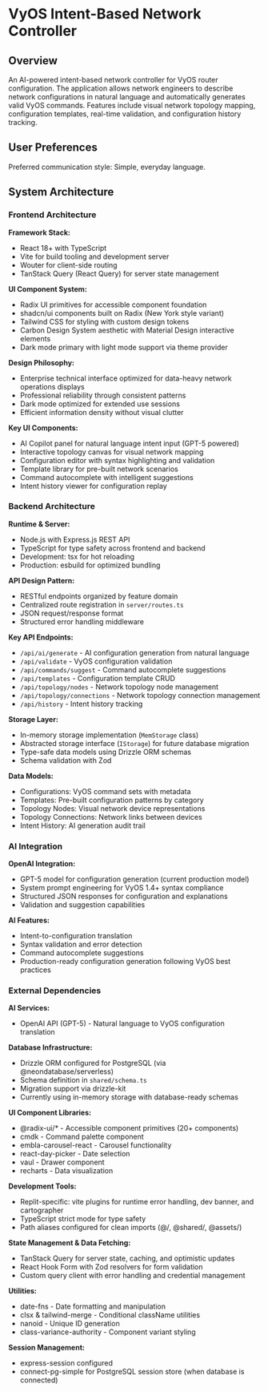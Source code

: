 # VyOS Intent-Based Network Controller

## Overview

An AI-powered intent-based network controller for VyOS router configuration. The application allows network engineers to describe network configurations in natural language and automatically generates valid VyOS commands. Features include visual network topology mapping, configuration templates, real-time validation, and configuration history tracking.

## User Preferences

Preferred communication style: Simple, everyday language.

## System Architecture

### Frontend Architecture

**Framework Stack:**
- React 18+ with TypeScript
- Vite for build tooling and development server
- Wouter for client-side routing
- TanStack Query (React Query) for server state management

**UI Component System:**
- Radix UI primitives for accessible component foundation
- shadcn/ui components built on Radix (New York style variant)
- Tailwind CSS for styling with custom design tokens
- Carbon Design System aesthetic with Material Design interactive elements
- Dark mode primary with light mode support via theme provider

**Design Philosophy:**
- Enterprise technical interface optimized for data-heavy network operations displays
- Professional reliability through consistent patterns
- Dark mode optimized for extended use sessions
- Efficient information density without visual clutter

**Key UI Components:**
- AI Copilot panel for natural language intent input (GPT-5 powered)
- Interactive topology canvas for visual network mapping
- Configuration editor with syntax highlighting and validation
- Template library for pre-built network scenarios
- Command autocomplete with intelligent suggestions
- Intent history viewer for configuration replay

### Backend Architecture

**Runtime & Server:**
- Node.js with Express.js REST API
- TypeScript for type safety across frontend and backend
- Development: tsx for hot reloading
- Production: esbuild for optimized bundling

**API Design Pattern:**
- RESTful endpoints organized by feature domain
- Centralized route registration in `server/routes.ts`
- JSON request/response format
- Structured error handling middleware

**Key API Endpoints:**
- `/api/ai/generate` - AI configuration generation from natural language
- `/api/validate` - VyOS configuration validation
- `/api/commands/suggest` - Command autocomplete suggestions
- `/api/templates` - Configuration template CRUD
- `/api/topology/nodes` - Network topology node management
- `/api/topology/connections` - Network topology connection management
- `/api/history` - Intent history tracking

**Storage Layer:**
- In-memory storage implementation (`MemStorage` class)
- Abstracted storage interface (`IStorage`) for future database migration
- Type-safe data models using Drizzle ORM schemas
- Schema validation with Zod

**Data Models:**
- Configurations: VyOS command sets with metadata
- Templates: Pre-built configuration patterns by category
- Topology Nodes: Visual network device representations
- Topology Connections: Network links between devices
- Intent History: AI generation audit trail

### AI Integration

**OpenAI Integration:**
- GPT-5 model for configuration generation (current production model)
- System prompt engineering for VyOS 1.4+ syntax compliance
- Structured JSON responses for configuration and explanations
- Validation and suggestion capabilities

**AI Features:**
- Intent-to-configuration translation
- Syntax validation and error detection
- Command autocomplete suggestions
- Production-ready configuration generation following VyOS best practices

### External Dependencies

**AI Services:**
- OpenAI API (GPT-5) - Natural language to VyOS configuration translation

**Database Infrastructure:**
- Drizzle ORM configured for PostgreSQL (via @neondatabase/serverless)
- Schema definition in `shared/schema.ts`
- Migration support via drizzle-kit
- Currently using in-memory storage with database-ready schemas

**UI Component Libraries:**
- @radix-ui/* - Accessible component primitives (20+ components)
- cmdk - Command palette component
- embla-carousel-react - Carousel functionality
- react-day-picker - Date selection
- vaul - Drawer component
- recharts - Data visualization

**Development Tools:**
- Replit-specific: vite plugins for runtime error handling, dev banner, and cartographer
- TypeScript strict mode for type safety
- Path aliases configured for clean imports (@/, @shared/, @assets/)

**State Management & Data Fetching:**
- TanStack Query for server state, caching, and optimistic updates
- React Hook Form with Zod resolvers for form validation
- Custom query client with error handling and credential management

**Utilities:**
- date-fns - Date formatting and manipulation
- clsx & tailwind-merge - Conditional className utilities
- nanoid - Unique ID generation
- class-variance-authority - Component variant styling

**Session Management:**
- express-session configured
- connect-pg-simple for PostgreSQL session store (when database is connected)